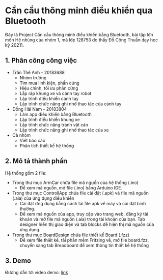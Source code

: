 # Cần cẩu thông minh điều khiển qua Bluetooth
Đây là Project Cần cẩu thông minh điều khiển bằng Bluetooth, bài tập lớn môn Hệ nhúng của nhóm 1, mã lớp 128753 do thầy Đỗ Công Thuần dạy học kỳ 20211.

## 1. Phân công công việc
- Trần Thế Anh - 20183688
  -	Nhóm trưởng
  -	Tìm mua linh kiện, phần cứng
  -	Hiệu chỉnh, tối ưu phần cứng
  -	Lắp ráp khung xe và cánh tay robot
  -	Lập trình điều khiển cánh tay
  -	Lập trình chức năng ghi nhớ thao tác của cánh tay
- Đồng Hải Nam - 20183804
  -	Làm app điều khiển bằng Bluetooth
  -	Lập trình điều khiển khung xe
  -	Lập trình chức năng tránh vật cản
  -	Lập trình chức năng ghi nhớ thao tác của xe
- Cả nhóm
  - Viết báo cáo
  - Phân tích thiết kế hệ thống

## 2. Mô tả thành phần
Hệ thống gồm 2 file:
- Trong thư mục ArmCar chứa file mã nguồn của hệ thống (.ino)
  - Để xem mã nguồn, mở file (.ino) bằng Arduino IDE.
- Trong thư mục ControllApp chứa file cài đặt (.apk) và file mã nguồn (.aia) của ứng dụng điều khiển
  - Cài đặt ứng dụng bằng cách tải file apk về máy và cài đặt bình thường.
  - Để xem mã nguồn của app, truy cập vào trang web, đăng ký tài khoản và mở file mã nguồn (.aia) trong tài khoản của bạn. Tab designer hiển thị giao diện và tab blocks để hiện thị mã nguồn của ứng dụng.
- Trong thư mục BoardDesign chứa file thiết kế Board (.fzz)
  - Để xem file thiết kế, tải phần mềm Fritzing về, mở file board.fzz, chuyển sang tab Breadboard để xem thông tin thiết kế hệ thống

## 3. Demo
Đường dẫn tới video demo: [link](https://drive.google.com/file/d/1rOdfwhc7LXM9htyY-ibUvgvHsO_4BAgK/view?usp=sharing)




